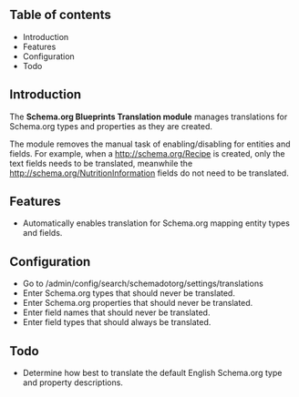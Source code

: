 Table of contents
-----------------

* Introduction
* Features
* Configuration
* Todo


Introduction
------------

The **Schema.org Blueprints Translation module** manages translations for 
Schema.org types and properties as they are created.

The module removes the manual task of enabling/disabling for entities 
and fields. For example, when a <http://schema.org/Recipe> is created, 
only the text fields needs to be translated, meanwhile the 
<http://schema.org/NutritionInformation> fields do not need to be translated.


Features
--------

- Automatically enables translation for Schema.org mapping entity types 
  and fields.


Configuration
-------------

- Go to /admin/config/search/schemadotorg/settings/translations
- Enter Schema.org types that should never be translated.
- Enter Schema.org properties that should never be translated.
- Enter field names that should never be translated.
- Enter field types that should always be translated.


Todo
----

- Determine how best to translate the default English Schema.org type
  and property descriptions.
